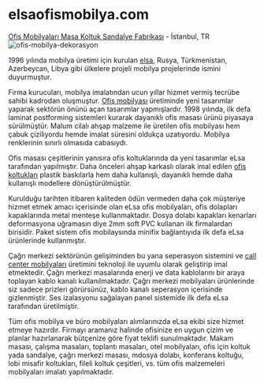 # elsaofismobilya.com
[Ofis Mobilyaları Masa Koltuk Sandalye Fabrikası](https://www.elsaofismobilya.com/)  - İstanbul, TR
![ofis-mobilya-dekorasyon](https://www.elsaofismobilya.com/wp-content/uploads/ofis-dekorasyon-ve-ic-mimarlik.jpg)

1996 yılında mobilya üretimi için kurulan [elsa](https://eksisozluk.com/entry/56254875), Rusya, Türkmenistan, Azerbeycan, Libya gibi ülkelere projeli mobilya projelerinde ismini duyurmuştur. 

Firma kurucuları, mobilya imalatından ucun yıllar hizmet vermiş tecrübe sahibi kadrodan oluşmuştur. [Ofis mobilyası](https://www.elsaofismobilya.com/urunler/) üretiminde yeni tasarımlar yaparak sektörün önünü açan tasarımlar yapmışlardır. 1998 yılında, ilk defa laminat postforming sistemleri kurarak dayanıklı ofis masası ürünü piyasaya sürülmüştür. Malum cilalı ahşap malzeme ile üretilen ofis mobilyası hem çabuk çiziliyordu hemde imalat süresini oldukça uzatıyordu. Mobilya renklerinin sınırlı olmasıda cabasıydı.

Ofis masası çeşitlerinin yanısıra ofis koltuklarında da yeni tasarımlar eLsa tarafından yapılmıştır. Daha önceleri ahşap karkaslı olarak imal edilen [ofis koltukları](https://www.elsaofismobilya.com/ofis-koltuklari/) plastik baskılarla hem daha kullanışlı, dayanıklı hemde daha kullanışlı modellere dönüştürülmüştür.

Kurulduğu tarihten itibaren kaliteden ödün vermeden daha çok müşteriye hizmet etmek amacı içerisinde olan eLsa ofis mobilyaları, ofis dolapları kapaklarında metal menteşe kullanmaktadır. Dosya dolabı kapakları kenarları deformasyona uğramasın diye 2mm soft PVC kullanan ilk firmalardan birisidir. Paket sistem ofis mobilaysında minifix bağlantıyıda ilk defa eLsa ürünlerinde kullanmıştır.

Çağrı merkezi sektörünün gelişiminden bu yana seperasyon sistemini ve [call center mobilyaları](https://www.elsaofismobilya.com/cagri-merkezi-mobilyalari/) üretimini teknoloji ile uyumlu olarak geliştirip imal etmektedir. Çağrı merkezi masalarında enerji ve data kablolarını bir araya toplayan kablo kanalı kullanılmaktadır. Çağrı merkezi mobilyaları ürünlerinde siz sadece prizleri görürsünüz, kablo kanalı seperasyon içerisinde gizlenmiştir. Ses izalasyonu sağalayan panel sistemide ilk defa eLsa tarafından üretilmiştir.

Tüm ofis mobilya ve büro mobilyaları alımlarınızda eLsa ekibi size hizmet etmeye hazırdır. Firmayı aramanız halinde ofisinize en uygun çizim ve planlar hazırlanarak bütçenize göre fiyat teklifi sunulmaktadır. Makam masası, çalışma masaları, toplantı masaları, otel mobilyaları, ofis için koltuk yada sandalye, çağrı merkezi masası, mdosya dolabı, konferans koltuğu, lobi misafir koltukları, fileli koltuk çeşitleri, vs. tüm ofis malzemeleri mobilyaları imalatı yapılmaktadır.
